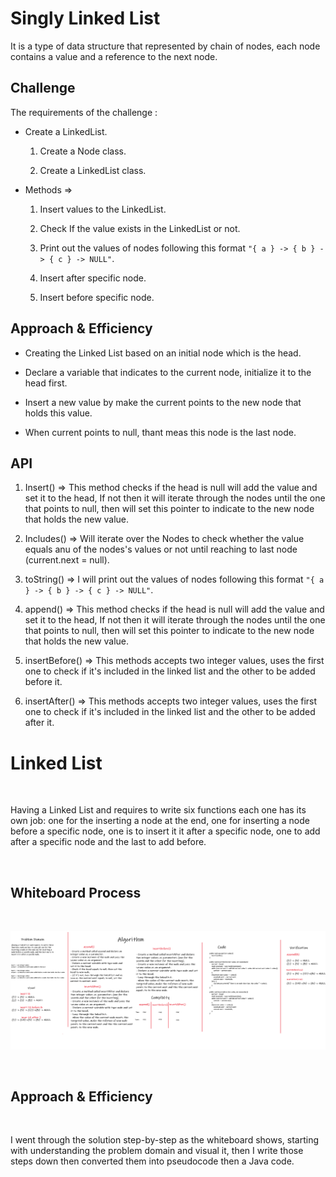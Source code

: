 # Singly Linked List

It is a type of data structure that represented by chain of nodes, each node contains a value and a reference to the next node.


## Challenge

The requirements of the challenge : 

- Create a LinkedList. 
  
  1) Create a Node class. 

  2) Create a LinkedList class. 

- Methods => 

  1) Insert values to the LinkedList.

  2) Check If the value exists in the LinkedList or not.

  3) Print out the values of nodes following this format `"{ a } -> { b } -> { c } -> NULL"`.

  4) Insert after specific node.

  5) Insert before specific node.




## Approach & Efficiency

- Creating the Linked List based on an initial node which is the head.
 
- Declare a variable that indicates to the current node, initialize it to the head first.

- Insert a new value by make the current points to the new node that holds this value. 

- When current points to null, thant meas this node is the last node.





## API

1) Insert() => This method checks if the head is null will add the value and set it to the head, If not then it will iterate through the nodes until the one that points to null, then will set this pointer to indicate to the new node that holds the new value.

2) Includes() => Will iterate over the Nodes to check whether the value equals anu of the nodes's values or not until reaching to last node (current.next = null).

3) toString() => I will print out the values of nodes following this format `"{ a } -> { b } -> { c } -> NULL"`.

4) append() => This method checks if the head is null will add the value and set it to the head, If not then it will iterate through the nodes until the one that points to null, then will set this pointer to indicate to the new node that holds the new value.

5) insertBefore() => This methods accepts two integer values, uses the first one to check if it's included in the linked list and the other to be added before it.

6) insertAfter() => This methods accepts two integer values, uses the first one to check if it's included in the linked list and the other to be added after it.

# Linked List

<br>

Having a Linked List and requires to write six functions each one has its own job: one for the inserting a node at the end, one for inserting a node before a specific node, one is to insert it it after a specific node, one to add after a specific node and the last to add before.

<br>

## Whiteboard Process

<br>

![code-challenge-2-insert-array](./c-c-linkedlist2.png)

<br>

## Approach & Efficiency

<br>

I went through the solution step-by-step as the whiteboard shows, starting with understanding the problem domain and visual it, then I write those steps down then converted them into pseudocode then a Java code.  